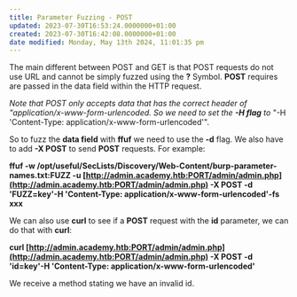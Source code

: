 ```yaml
---
title: Parameter Fuzzing - POST
updated: 2023-07-30T16:53:24.0000000+01:00
created: 2023-07-30T16:42:08.0000000+01:00
date modified: Monday, May 13th 2024, 11:01:35 pm
---
```


The main different between POST and GET is that POST requests do not use URL and cannot be simply fuzzed using the **?** Symbol. **POST** requires are passed in the data field within the HTTP request.

*Note that POST only accepts data that has the correct header of "application/x-www-form-urlencoded. So we need to set the **-H flag** to* "-H 'Content-Type: application/x-www-form-urlencoded'".

So to fuzz the **data field** with **ffuf** we need to use the **-d** flag. We also have to add **-X POST** to send **POST** requests. For example:

**ffuf -w /opt/useful/SecLists/Discovery/Web-Content/burp-parameter-names.txt:FUZZ -u [http://admin.academy.htb:PORT/admin/admin.php](http://admin.academy.htb:PORT/admin/admin.php) -X POST -d 'FUZZ=key'-H 'Content-Type: application/x-www-form-urlencoded'-fs xxx**

We can also use **curl** to see if a **POST** request with the **id** parameter, we can do that with **curl**:

**curl [http://admin.academy.htb:PORT/admin/admin.php](http://admin.academy.htb:PORT/admin/admin.php) -X POST -d 'id=key'-H 'Content-Type: application/x-www-form-urlencoded'**

We receive a method stating we have an invalid id.

